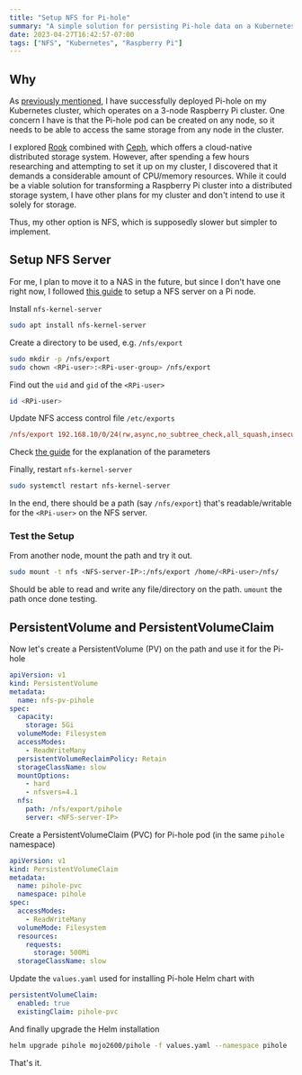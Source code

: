 ```yaml
---
title: "Setup NFS for Pi-hole"
summary: "A simple solution for persisting Pi-hole data on a Kubernetes cluster"
date: 2023-04-27T16:42:57-07:00
tags: ["NFS", "Kubernetes", "Raspberry Pi"]
---
```


## Why

As [previously mentioned](../install-pihole-on-k8s), I have successfully deployed Pi-hole on my Kubernetes cluster, which operates on a 3-node Raspberry Pi cluster. One concern I have is that the Pi-hole pod can be created on any node, so it needs to be able to access the same storage from any node in the cluster.

I explored [Rook](https://rook.io/) combined with [Ceph](https://rook.io/docs/rook/v1.11/Getting-Started/intro/), which offers a cloud-native distributed storage system. However, after spending a few hours researching and attempting to set it up on my cluster, I discovered that it demands a considerable amount of CPU/memory resources. While it could be a viable solution for transforming a Raspberry Pi cluster into a distributed storage system, I have other plans for my cluster and don't intend to use it solely for storage.

Thus, my other option is NFS, which is supposedly slower but simpler to implement.

## Setup NFS Server

For me, I plan to move it to a NAS in the future, but since I don't have one right now, I followed [this guide](https://pimylifeup.com/raspberry-pi-nfs/) to setup a NFS server on a Pi node.

Install `nfs-kernel-server`

```bash
sudo apt install nfs-kernel-server
```

Create a directory to be used, e.g. `/nfs/export`

```bash
sudo mkdir -p /nfs/export
sudo chown <RPi-user>:<RPi-user-group> /nfs/export
```

Find out the `uid` and `gid` of the `<RPi-user>`

```bash
id <RPi-user>
```

Update NFS access control file `/etc/exports`

```ini
/nfs/export 192.168.10/0/24(rw,async,no_subtree_check,all_squash,insecure,anonuid=1000,anongid=1000)
```
Check [the guide](https://pimylifeup.com/raspberry-pi-nfs/) for the explanation of the parameters

Finally, restart `nfs-kernel-server`

```bash
sudo systemctl restart nfs-kernel-server
```

In the end, there should be a path (say `/nfs/export`) that's readable/writable for the `<RPi-user>` on the NFS server.

### Test the Setup

From another node, mount the path and try it out.

```bash
sudo mount -t nfs <NFS-server-IP>:/nfs/export /home/<RPi-user>/nfs/
```

Should be able to read and write any file/directory on the path. `umount` the path once done testing.

## PersistentVolume and PersistentVolumeClaim

Now let's create a PersistentVolume (PV) on the path and use it for the Pi-hole

```yaml
apiVersion: v1
kind: PersistentVolume
metadata:
  name: nfs-pv-pihole
spec:
  capacity:
    storage: 5Gi
  volumeMode: Filesystem
  accessModes:
    - ReadWriteMany
  persistentVolumeReclaimPolicy: Retain
  storageClassName: slow
  mountOptions:
    - hard
    - nfsvers=4.1
  nfs:
    path: /nfs/export/pihole
    server: <NFS-server-IP>
```

Create a PersistentVolumeClaim (PVC) for Pi-hole pod (in the same `pihole` namespace)

```yaml
apiVersion: v1
kind: PersistentVolumeClaim
metadata:
  name: pihole-pvc
  namespace: pihole
spec:
  accessModes:
    - ReadWriteMany
  volumeMode: Filesystem
  resources:
    requests:
      storage: 500Mi
  storageClassName: slow
```

Update the `values.yaml` used for installing Pi-hole Helm chart with

```yaml
persistentVolumeClaim:
  enabled: true
  existingClaim: pihole-pvc
```

And finally upgrade the Helm installation

```bash
helm upgrade pihole mojo2600/pihole -f values.yaml --namespace pihole
```

That's it.
